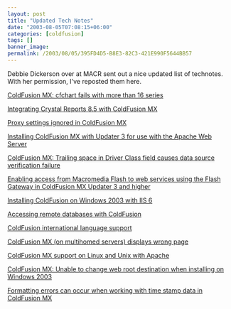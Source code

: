 ```yaml
---
layout: post
title: "Updated Tech Notes"
date: "2003-08-05T07:08:15+06:00"
categories: [coldfusion]
tags: []
banner_image: 
permalink: /2003/08/05/395FD4D5-B8E3-82C3-421E990F5644BB57
---
```


Debbie Dickerson over at MACR sent out a nice updated list of technotes. With her permission, I've reposted them here.

<a href="http://www.macromedia.com/support/coldfusion/ts/documents/cfchart_max_series.htm">ColdFusion MX: cfchart fails with more than 16 series</a>

<a href="http://www.macromedia.com/support/coldfusion/ts/documents/cfmx_crystal85.htm">Integrating Crystal Reports 8.5 with ColdFusion MX</a>

<a href="http://www.macromedia.com/support/coldfusion/ts/documents/cfmx_proxy_setting.htm">Proxy settings ignored in ColdFusion MX</a>

<a href="http://www.macromedia.com/support/coldfusion/ts/documents/cfmx_u3_install_apache.htm">
Installing ColdFusion MX with Updater 3 for use with the Apache Web Server</a>

<a href="http://www.macromedia.com/support/coldfusion/ts/documents/driver_class_space.htm">ColdFusion MX: Trailing space in Driver Class field causes data source verification failure</a>

<a href="http://www.macromedia.com/support/coldfusion/ts/documents/enable_flash_webservices.htm">Enabling access from Macromedia Flash to web services using the Flash Gateway in ColdFusion MX Updater 3 and higher</a>

<a href="http://www.macromedia.com/support/coldfusion/ts/documents/install_cf_win2003.htm">Installing ColdFusion on Windows 2003 with IIS 6</a>

<a href="http://www.macromedia.com/support/coldfusion/ts/documents/tn17010.htm">Accessing remote databases with ColdFusion</a>

<a href="http://www.macromedia.com/support/coldfusion/ts/documents/tn17658.htm">ColdFusion international language support</a>

<a href="http://www.macromedia.com/support/coldfusion/ts/documents/tn18258.htm">ColdFusion MX (on multihomed servers) displays wrong page</a>

<a href="http://www.macromedia.com/support/coldfusion/ts/documents/tn18340.htm">ColdFusion MX support on Linux and Unix with Apache</a>

<a href="http://www.macromedia.com/support/coldfusion/ts/documents/win2003_path_error.htm">ColdFusion MX: Unable to change web root destination when installing on Windows 2003</a>

<a href="http://www.macromedia.com/support/coldfusion/ts/documents/tn18324.htm">Formatting errors can occur when working with time stamp data in ColdFusion MX</a>